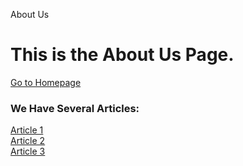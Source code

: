 About Us

This is the About Us Page.
==========================

  
[Go to Homepage](index.html)  

### We Have Several Articles:

  
[Article 1](article1.html)  
[Article 2](article2.html)  
[Article 3](article3.html)